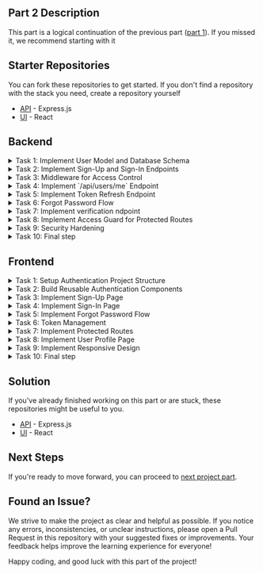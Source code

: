 ## Part 2 Description
This part is a logical continuation of the previous part ([part 1](../part-1/README.md)). If you missed it, we recommend starting with it

## Starter Repositories
You can fork these repositories to get started. If you don't find a repository with the stack you need, create a repository yourself
  - [API](https://github.com/petproject-dev/expense-tracker-backend-part-2) - Express.js
  - [UI](https://github.com/petproject-dev/expense-tracker-frontend-part-2) - React

## Backend

<details>  
<summary>Task 1: Implement User Model and Database Schema</summary>  

---

**Description:**  
Create the user model and database schema to handle user-related data securely. Additionally, set up `auth` and `user` modules with appropriate controllers, services, and repositories.  

**Acceptance Criteria:**  
- Database schema includes `users` table with fields: `id`, `email`, `name`, `password`.  
- Migrations are successfully applied to the database.  
- `auth` module is created with controller, service, and repository.  
- `user` module is created with controller, service, and repository.  
- Folder structure aligns with modular design principles.  

---

</details>  

<details>  
<summary>Task 2: Implement Sign-Up and Sign-In Endpoints</summary>  

---

**Description:**  
Create endpoints for user registration (`POST /api/auth/sign-up`) and login (`POST /api/auth/sign-in`) with token-based authentication.  

**Acceptance Criteria:**  
- `POST /api/auth/sign-up`: Validates input and creates a new user.  
- `POST /api/auth/sign-in`: Validates credentials and returns access and refresh tokens.  
- Tokens are signed and include expiration times.  
- Important events (e.g., successful sign-up, failed login attempts) are logged.  

**Technology-related requirements:**  
<details>  
<summary>NodeJS</summary>  
- Use `Passport.js` for local strategy authentication.  
- Use `jsonwebtoken` for token management.  
</details>  

---

</details>  

<details>  
<summary>Task 3: Middleware for Access Control</summary>  

---

**Description:**  
Develop middleware to validate and protect routes that require authentication.  

**Acceptance Criteria:**  
- Middleware validates access tokens and restricts unauthorized access.  
- Protected routes return `401 Unauthorized` if the token is invalid or expired.  
- Unauthorized access attempts are logged.  

**Technology-related requirements:**  
<details>  
<summary>NodeJS</summary>  
- Create middleware for token validation using `jsonwebtoken`.  
</details>  

---

</details>  

<details>  
<summary>Task 4: Implement `/api/users/me` Endpoint</summary>  

---

**Description:**  
Create the `/api/users/me` endpoint in the `user` module to return details of the currently authenticated user.  

**Acceptance Criteria:**  
- `GET /api/users/me` returns user information (excluding sensitive fields).  
- Protected by authentication middleware.  
- Access to `/api/users/me` endpoint is logged.  

---

</details>  

<details>  
<summary>Task 5: Implement Token Refresh Endpoint</summary>  

---

**Description:**  
Implement the `/api/auth/token` endpoint to refresh access tokens using refresh tokens.  

**Acceptance Criteria:**  
- `POST /api/auth/token` validates the refresh token.  
- Issues a new access token if the refresh token is valid.  
- Invalid refresh tokens return `401 Unauthorized`.  
- Token refresh attempts are logged.  

**Technology-related requirements:**  
<details>  
<summary>NodeJS</summary>  
- Use `jsonwebtoken` to sign and validate refresh tokens.  
</details>  

---

</details>  

<details>  
<summary>Task 6: Forgot Password Flow</summary>  

---

**Description:**  
Implement the `/api/auth/forgot-password` and `/api/auth/restore-password` endpoints to allow users to reset their passwords securely.  

**Acceptance Criteria:**  
- `POST /api/auth/forgot-password`: Sends a reset code via email.  
- `POST /api/auth/restore-password`: Validates the reset code and updates the user's password.  
- The reset token expires in 10 minutes.  
- Password reset requests and successful resets are logged.  

**Technology-related requirements:**  
<details>  
<summary>NodeJS</summary>  
- Use `nodemailer` for sending emails.  
</details>  

---

</details>  

<details>  
<summary>Task 7: Implement verification ndpoint</summary>  

---

**Description:**  
Create the `/api/auth/verify` endpoint to verify the reset code sent to the user's email and issue an access token for the password reset process.  

**Acceptance Criteria:**  
- `POST /api/auth/verify` accepts the reset code from the user.  
- Validates the reset code and ensures it hasn't expired.  
- Issues an access token if the reset code is valid.  
- Returns `401 Unauthorized` if the reset code is invalid or expired.  
- Important events (e.g., successful verification, invalid code attempts) are logged.  

---
</details>

<details>  
<summary>Task 8: Implement Access Guard for Protected Routes</summary>  

---

**Description:**  
Implement a guard mechanism to restrict access to specific routes based on user roles or permissions.  

**Acceptance Criteria:**  
- Guards restrict access to routes based on predefined rules.  
- Unauthorized access attempts are logged.  

**Technology-related requirements:**  
<details>  
<summary>NodeJS</summary>  
- Implement guard logic in middleware.  
</details>  

---

</details>  

<details>  
<summary>Task 9: Security Hardening</summary>  

---

**Description:**  
Implement security measures to ensure data protection and prevent common vulnerabilities.  

**Acceptance Criteria:**  
- Implement rate limiting for authentication endpoints.  
- Ensure tokens are securely signed and validated.  
- Enable CORS with secure configurations.  
- Prevent common attacks such as SQL injection and XSS.  

**Technology-related requirements:**  
<details>  
<summary>NodeJS</summary>  
- Use `helmet` for basic security headers.  
- Use `express-rate-limit` for rate limiting.  
- Validate all incoming data and sanitize inputs.  
</details>  

---

</details>  

<details>
  <summary>Task 10: Final step</summary>

  ---

  - Make sure the tests pass - `npm run test`
  - Open a pull request for the `master` branch and send the solution to the code review

  
  ---

</details>

## Frontend

<details>
  <summary>Task 1: Setup Authentication Project Structure</summary>

---

**Description:**  
Prepare the project structure specifically for authentication and authorization-related components, services, and routes.  

**Acceptance Criteria:**  
- A dedicated `auth` module is created with folders for `components`, `pages`, and `services`.  
- The folder structure aligns with best practices for modular frontend architecture.  
- Environment variables are configured for backend API URLs.  

**Technology-related requirements:**  
<details>
<summary>React</summary>  
- Use `.env` files to define API base URLs.  
- Structure `pages` as follows:
```
/src
├── pages
│ ├── SignInPage.tsx
│ ├── SignUpPage.tsx
│ ├── ForgotPasswordPage.tsx
│ ├── ResetPasswordPage.tsx
│ ├── SuccessPage.tsx
│ └── EmailVerificationPage.tsx
│ └── ...
...
```
</details>

---

</details>

<details>
  <summary>Task 2: Build Reusable Authentication Components</summary>

---

**Description:**  
Create reusable UI components for building authentication screens.  

**Acceptance Criteria:**  
- The following reusable components are implemented:  
   - **AuthInput:** Styled input for email and password fields.  
   - **AuthButton:** Primary button for submitting forms.  
   - **AuthFormField:** A wrapper for form fields with validation error messages.  
   - **AuthLayout:** A shared layout for authentication pages.  
- Components are reusable across multiple authentication pages.  

**Technology-related requirements:**  
<details>
<summary>React</summary>  
- Use props to handle validation states and dynamic styles.  
- Ensure accessibility (e.g., `aria-label` for inputs).  
</details>

---

</details>

<details>
  <summary>Task 3: Implement Sign-Up Page</summary>

---

**Description:**  
Create the Sign-Up page, allowing users to register by providing necessary information.  

**Acceptance Criteria:**  
- The page includes input fields: `email`, `password`, `confirm password`, `name`.  
- Validation ensures valid email and matching passwords.  
- Errors are displayed if validation fails.  
- A success message is displayed after registration.  

**Endpoints:**  
- `POST /api/auth/sign-up`  

**Technology-related requirements:**  
<details>
<summary>React</summary>  
- Use `react-hook-form` for form handling.  
- Use `yup` for validation.  
</details>

---

</details>

<details>
  <summary>Task 4: Implement Sign-In Page</summary>

---

**Description:**  
Develop the Sign-In page to authenticate users using their email and password.  

**Acceptance Criteria:**  
- The page includes input fields: `email`, `password`.  
- Invalid credentials display appropriate error messages.  
- On success, the user is redirected to a protected route.  

**Endpoints:**  
- `POST /api/auth/sign-in`  

**Technology-related requirements:**  
<details>
<summary>React</summary>  
- Use `react-hook-form` for form handling.  
- Display validation and backend errors clearly.  
</details>

---

</details>

<details>
  <summary>Task 5: Implement Forgot Password Flow</summary>

---

**Description:**  
Develop a password recovery flow with pages for email submission, token validation, and resetting the password.  

**Acceptance Criteria:**  
- **Forgot Password Page:** User enters their email to receive a reset code.  
- **Reset Code Page:** User enters the reset code.  
- **Restore Password Page:** User sets a new password.  
- On success, the user is redirected to a success page.  

**Endpoints:**  
- `POST /api/auth/forgot-password`  
- `POST /api/auth/restore-password`  

**Technology-related requirements:**  
<details>
<summary>React</summary>  
- Use `react-router` for navigation across recovery pages.  
- Handle loading and error states gracefully.  
</details>

---

</details>

<details>
  <summary>Task 6: Token Management</summary>

---

**Description:**  
Handle access and refresh tokens securely to maintain user sessions.  

**Acceptance Criteria:**  
- Access tokens are securely stored and attached to API requests.  
- Tokens are automatically refreshed before expiration.  
- Expired tokens redirect users to the sign-in page.  

**Endpoints:**  
- `POST /api/auth/token`  

**Technology-related requirements:**  
<details>
<summary>React</summary>  
- Use interceptors in `axios` to manage token logic globally.  
</details>

---

</details>

<details>
  <summary>Task 7: Implement Protected Routes</summary>

---

**Description:**  
Create route guards to protect authenticated routes and restrict unauthorized access.  

**Acceptance Criteria:**  
- Authenticated users can access protected routes.  
- Unauthenticated users are redirected to the sign-in page.  
- Routes are secured using a reusable `PrivateRoute` component.  

**Technology-related requirements:**  
<details>
<summary>React</summary>  
- Use `react-router-dom` to implement route protection.  
</details>

---

</details>

<details>
  <summary>Task 8: Implement User Profile Page</summary>

---

**Description:**  
Create a user profile page displaying authenticated user details.  

**Acceptance Criteria:**  
- User details (excluding sensitive fields) are displayed.  
- Errors are gracefully handled.  

**Endpoints:**  
- `GET /api/users/me`  

**Technology-related requirements:**  
<details>
<summary>React</summary>  
- Fetch user details using `useEffect`.  
</details>

---

</details>

<details>
  <summary>Task 9: Implement Responsive Design</summary>

---

**Description:**  
Ensure all authentication pages are fully responsive on all devices.  

**Acceptance Criteria:**  
- Authentication pages adapt to mobile, tablet, and desktop views.  
- UI elements adjust dynamically without breaking layout.  

**Technology-related requirements:**  
<details>
<summary>React</summary>  
- Use CSS Modules or styled-components for responsive design.  
</details>

---

</details>

<details>
  <summary>Task 10: Final step</summary>

  ---

  - Make sure the tests pass - `npm run test`
  - Open a pull request for the `master` branch and send the solution to the code review

  
  ---

</details>

## Solution
If you've already finished working on this part or are stuck, these repositories might be useful to you.
  - [API](https://github.com/petproject-dev/expense-tracker-backend-part-3) - Express.js
  - [UI](https://github.com/petproject-dev/expense-tracker-frontend-part-3) - React

## Next Steps
If you're ready to move forward, you can proceed to [next project part](../part-3/README.md).

## Found an Issue?
We strive to make the project as clear and helpful as possible. If you notice any errors, inconsistencies, or unclear instructions, please open a Pull Request in this repository with your suggested fixes or improvements. Your feedback helps improve the learning experience for everyone!

Happy coding, and good luck with this part of the project!

